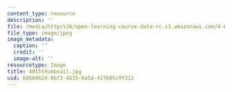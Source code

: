 ```yaml
---
content_type: resource
description: ''
file: /media/https%3A/open-learning-course-data-rc.s3.amazonaws.com/4-614-religious-architecture-and-islamic-cultures-fall-2002/6068462d8bf34b156a5d417685c9f312_4015thumbnail.jpg
file_type: image/jpeg
image_metadata:
  caption: ''
  credit: ''
  image-alt: ''
resourcetype: Image
title: 4015thumbnail.jpg
uid: 6068462d-8bf3-4b15-6a5d-417685c9f312
---
```

